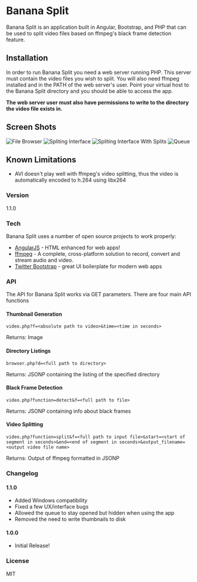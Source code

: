 # Banana Split

Banana Split is an application built in Angular, Bootstrap, and PHP that can be used to split video files based on ffmpeg's black frame detection feature.

## Installation

In order to run Banana Split you need a web server running PHP. This server must contain the video files you wish to split. You will also need ffmpeg installed and in the PATH of the web server's user. Point your virtual host to the Banana Split directory and you should be able to access the app.

**The web server user must also have permissions to write to the directory the video file exists in.**

## Screen Shots

![File Browser](https://cldup.com/CDo6Rq8b01.png "The file browser")
![Spliting Interface](https://cldup.com/nA7SAjPnCi.png "The main splitting interface")
![Spliting Interface With Splits](https://cldup.com/JiwElYOEG9.png "Naming segments of the video")
![Queue](https://cldup.com/WNQ2OYYqCX.png "Queue with a segment being processed")

## Known Limitations

 - AVI doesn't play well with ffmpeg's video splitting, thus the video is automatically encoded to h.264 using libx264

### Version
1.1.0

### Tech

Banana Split uses a number of open source projects to work properly:

* [AngularJS](https://angularjs.org/) - HTML enhanced for web apps!
* [ffmpeg](https://www.ffmpeg.org/) - A complete, cross-platform solution to record, convert and stream audio and video.
* [Twitter Bootstrap](http://getbootstrap.com/) - great UI boilerplate for modern web apps

### API

The API for Banana Split works via GET parameters. There are four main API functions

#### Thumbnail Generation
`video.php?f=<absolute path to video>&time=<time in seconds>`

Returns: Image

#### Directory Listings
`browser.php?d=<full path to directory>`

Returns: JSONP containing the listing of the specified directory

#### Black Frame Detection
`video.php?function=detect&f=<full path to file>`

Returns: JSONP containing info about black frames

#### Video Splitting
`video.php?function=split&f=<full path to input file>&start=<start of segment in seconds>&end=<end of segment in seconds>&output_filename=<output video file name>`

Returns: Output of ffmpeg formatted in JSONP

### Changelog

#### 1.1.0

- Added Windows compatibility
- Fixed a few UX/interface bugs
- Allowed the queue to stay opened but hidden when using the app
- Removed the need to write thumbnails to disk

#### 1.0.0

- Initial Release!

### License

MIT
